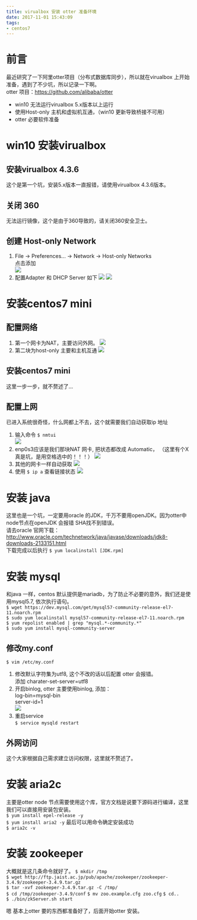 ```yaml
---
title: virualbox 安装 otter 准备环境
date: 2017-11-01 15:43:09
tags:
- centos7
---
```

# 前言
最近研究了一下阿里otter项目（分布式数据库同步），所以就在virualbox 上开始准备，遇到了不少坑，所以记录一下啊。   
otter 项目：https://github.com/alibaba/otter
- win10 无法运行virualbox 5.x版本以上运行
- 使用Host-only 主机和虚拟机互通，（win10 更新导致桥接不可用）
- otter 必要软件准备

# win10 安装virualbox
## 安装virualbox 4.3.6
这个是第一个坑，安装5.x版本一直报错，请使用virualbox 4.3.6版本。
## 关闭 360
无法运行镜像，这个是由于360导致的，请关闭360安全卫士。
## 创建 Host-only Network
1. File -> Preferences... -> Network -> Host-only Networks  
点击添加  
![](https://raw.githubusercontent.com/wz2cool/markdownPhotos/master/res/addHostOnly.png)
2. 配置Adapter 和 DHCP Server 如下
![](https://raw.githubusercontent.com/wz2cool/markdownPhotos/master/res/hostonlyAdapter.png)
![](https://raw.githubusercontent.com/wz2cool/markdownPhotos/master/res/hostonlyDHCP.png)

# 安装centos7 mini
## 配置网络
1. 第一个网卡为NAT，主要访问外网。
![](https://raw.githubusercontent.com/wz2cool/markdownPhotos/master/res/netnat.png)
2. 第二块为host-only 主要和主机互通
![](https://raw.githubusercontent.com/wz2cool/markdownPhotos/master/res/nethostonly.png)
## 安装centos7 mini
这里一步一步，就不赘述了...
## 配置上网
已进入系统很奇怪，什么网都上不去，这个就需要我们自动获取ip 地址  
1. 输入命令 `$ nmtui`  
![](https://raw.githubusercontent.com/wz2cool/markdownPhotos/master/res/nmtui.png)
2. enp0s3应该是我们那块NAT 网卡, 把状态都改成 Automatic，
（这里有个X 真是坑，是用空格选中的！！！）
![](https://raw.githubusercontent.com/wz2cool/markdownPhotos/master/res/enp3.png)
3. 其他的网卡一样自动获取
![](https://raw.githubusercontent.com/wz2cool/markdownPhotos/master/res/othereth.png)
4. 使用 `$ ip a` 查看链接状态
![](https://raw.githubusercontent.com/wz2cool/markdownPhotos/master/res/ipa.png)

# 安装 java
这里也是一个坑，一定要用oracle 的JDK，千万不要用openJDK。因为otter中node节点在openJDK 会报错 SHA找不到错误。  
请去oracle 官网下载：http://www.oracle.com/technetwork/java/javase/downloads/jdk8-downloads-2133151.html  
下载完成以后执行
`$ yum localinstall [JDK.rpm]`

# 安装 mysql
和java 一样，centos 默认提供是mariadb，为了防止不必要的意外，我们还是使用mysql5.7, 依次执行语句。  
`$ wget https://dev.mysql.com/get/mysql57-community-release-el7-11.noarch.rpm`  
`$ sudo yum localinstall mysql57-community-release-el7-11.noarch.rpm
`  
`$ yum repolist enabled | grep "mysql.*-community.*"
`  
`$ sudo yum install mysql-community-server`

## 修改my.conf
`$ vim /etc/my.conf`    
1. 修改默认字符集为utf8, 这个不改的话以后配置 otter 会报错。  
添加 charater-set-server=utf8   
2. 开启binlog, otter 主要使用binlog, 添加：   
log-bin=mysql-bin   
server-id=1   
![](https://raw.githubusercontent.com/wz2cool/markdownPhotos/master/res/binlog.png)
3. 重启service   
`$ service mysqld restart`

## 外网访问
这个大家根据自己需求建立访问权限，这里就不赘述了。

# 安装 aria2c
主要是otter node 节点需要使用这个库，官方文档是说要下源码进行编译，这里我们可以直接用安装包安装。   
`$ yum install epel-release -y`   
`$ yum install aria2 -y`
最后可以用命令确定安装成功  
`$ aria2c -v`

# 安装 zookeeper
大概就是这几条命令就好了。
`$ mkdir /tmp`   
`$ wget http://ftp.jaist.ac.jp/pub/apache/zookeeper/zookeeper-3.4.9/zookeeper-3.4.9.tar.gz`    
`$ tar -xvf zookeeper-3.4.9.tar.gz -C /tmp/`  
`$ cd /tmp/zookeeper-3.4.9/conf`
`$ mv zoo.example.cfg zoo.cfg`
`$ cd..`  
`$ ./bin/zkServer.sh start`

嗯 基本上otter 要的东西都准备好了，后面开始otter 安装。